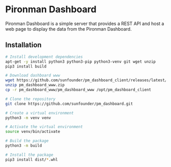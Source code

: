 # Pironman Dashboard

Pironman Dashboard is a simple server that provides a REST API and host a web page to display the data from the Pironman Dashboard.

## Installation

```bash
# Install development dependencies
apt-get -y install python3 python3-pip python3-venv git wget unzip
pip3 install build

# Download dashboard www
wget https://github.com/sunfounder/pm_dashboard_client/releases/latest/download/pm_dashboard_www.zip
unzip pm_dashboard_www.zip
cp -r pm_dashboard_www/pm_dashboard_www /opt/pm_dashboard_client

# Clone the repository
git clone https://github.com/sunfounder/pm_dashboard.git

# Create a virtual environment
python3 -m venv venv

# Activate the virtual environment
source venv/bin/activate

# Build the package
python3 -m build

# Install the package
pip3 install dist/*.whl
```
